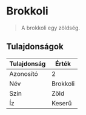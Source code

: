 # Brokkoli

> A brokkoli egy zöldség.

## Tulajdonságok

| Tulajdonság | Érték    |
| ----------- | -------- |
| Azonosító   | 2        |
| Név         | Brokkoli |
| Szín        | Zöld     |
| Íz          | Keserű   |

